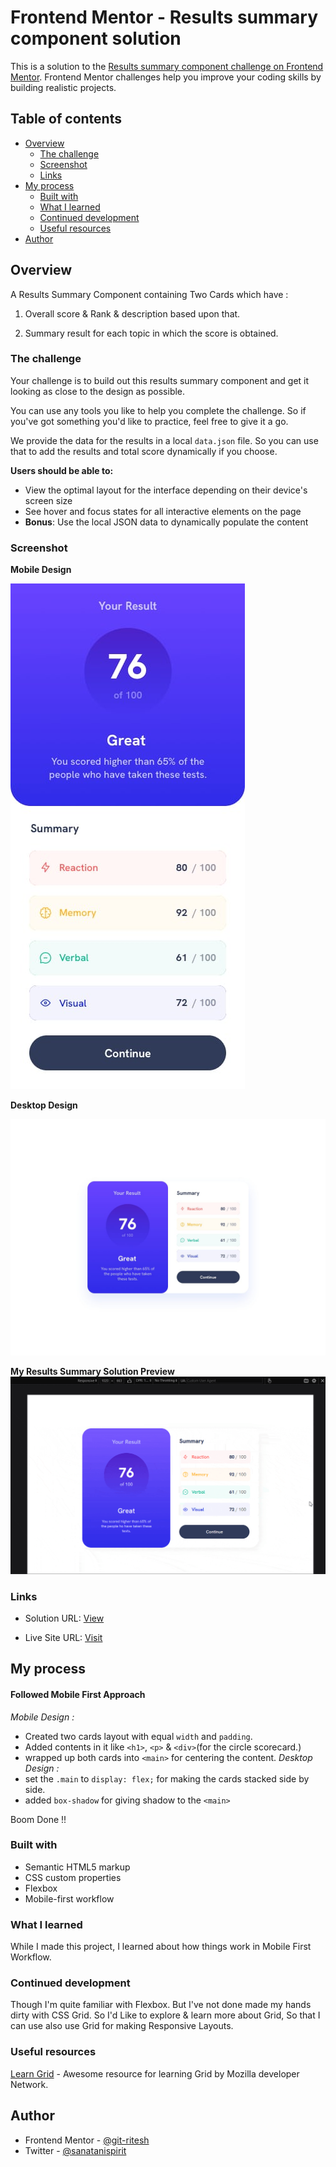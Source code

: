 # Frontend Mentor - Results summary component solution

This is a solution to the [Results summary component challenge on Frontend Mentor](https://www.frontendmentor.io/challenges/results-summary-component-CE_K6s0maV). Frontend Mentor challenges help you improve your coding skills by building realistic projects. 

## Table of contents

- [Overview](#overview)
  - [The challenge](#the-challenge)
  - [Screenshot](#screenshot)
  - [Links](#links)
- [My process](#my-process)
  - [Built with](#built-with)
  - [What I learned](#what-i-learned)
  - [Continued development](#continued-development)
  - [Useful resources](#useful-resources)
- [Author](#author)

## Overview

A Results Summary Component containing Two Cards which have : 

1. Overall score & Rank & description based upon that.

2. Summary result for each topic in which the score is obtained.

### The challenge

Your challenge is to build out this results summary component and get it looking as close to the design as possible.

You can use any tools you like to help you complete the challenge. So if you've got something you'd like to practice, feel free to give it a go.

We provide the data for the results in a local `data.json` file. So you can use that to add the results and total score dynamically if you choose.

**Users should be able to:**

- View the optimal layout for the interface depending on their device's screen size
- See hover and focus states for all interactive elements on the page
- **Bonus**: Use the local JSON data to dynamically populate the content

### Screenshot

**Mobile Design**

![Mobile Design image](design/mobile-design.jpg)

**Desktop Design**

![Desktop Design image](design/desktop-design.jpg)

**My Results Summary Solution Preview**
![Webpage Preview Animated](design/result-summary-component-animated.gif)

### Links

- Solution URL: [View](https://www.frontendmentor.io/solutions/responsive-results-summary-component-using-flexbox-ZrNevwqmoc)

- Live Site URL: [Visit](https://git-ritesh.github.io/frontendmentor-challenges/results-summary-component-main/index.html)

## My process

#### Followed Mobile First Approach
_Mobile Design :_
- Created two cards layout with equal `width` and `padding`. 
- Added contents in it like `<h1>`, `<p>` & `<div>`(for the circle scorecard.)
- wrapped up both cards into `<main>` for centering the content.
_Desktop Design :_
- set the `.main` to `display: flex;` for making the cards stacked side by side.
- added `box-shadow` for giving shadow to the `<main>` 

Boom Done !!

### Built with

- Semantic HTML5 markup
- CSS custom properties
- Flexbox
- Mobile-first workflow

### What I learned

While I made this project, I learned about how things work in Mobile First Workflow.

### Continued development

Though I'm quite familiar with Flexbox. But I've not done made my hands dirty with CSS Grid. 
So I'd Like to explore & learn more about Grid, So that I can use also use Grid for making Responsive Layouts. 

### Useful resources

 [Learn Grid](https://mozilladevelopers.github.io/playground/css-grid) - Awesome resource for learning Grid by Mozilla developer Network.

## Author
- Frontend Mentor - [@git-ritesh](https://www.frontendmentor.io/profile/git-ritesh)
- Twitter - [@sanatanispirit](https://www.twitter.com/sanatanispirit)

